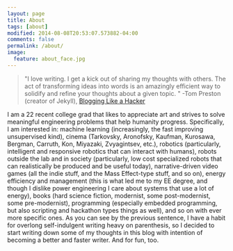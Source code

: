 ```yaml
---
layout: page
title: About
tags: [about]
modified: 2014-08-08T20:53:07.573882-04:00
comments: false
permalink: /about/
image:
  feature: about_face.jpg
---
```

> "I love writing. I get a kick out of sharing my thoughts with others. The act of transforming ideas into words is an amazingly efficient way to solidify and refine your thoughts about a given topic. " -Tom Preston (creator of Jekyll), [Blogging Like a Hacker](http://tom.preston-werner.com/2008/11/17/blogging-like-a-hacker.html)

I am a 22 recent college grad that likes to appreciate art and strives to solve meaningful engineering problems that help humanity progress. Specifically, I am interested in: machine learning (increasingly, the fast improving unsupervised kind), cinema (Tarkovsky, Aronofsky, Kaufman, Kurosawa, Bergman, Carruth, Kon, Miyazaki, Zvyagintsev, etc.), robotics (particularly, intelligent and responsive robotics that can interact with humans), robots outside the lab and in society (particularly, low cost specialized robots that can realistically be produced and be useful today), narrative-driven video games (all the indie stuff, and the Mass Effect-type stuff, and so on), energy efficiency and management (this is what led me to my EE degree, and though I dislike power engineering I care about systems that use a lot of energy), books (hard science fiction, modernist, some post-modernist, some pre-modernist), programming (especially embedded programming, but also scripting and hackathon types things as well), and so on with ever more specific ones. As you can see by the previous sentence, I have a habit for overlong self-indulgent writing heavy on parenthesis, so I decided to start writing down some of my thoughts in this blog with intention of becoming a better and faster writer. And for fun, too.
